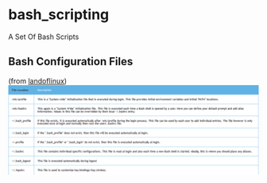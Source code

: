 # bash_scripting

A Set Of Bash Scripts

## Bash Configuration Files
(from [landoflinux](http://www.landoflinux.com/linux_bash_configuration_files.html))
<img align="center" src="config_files.png">

